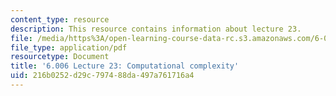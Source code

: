 ```yaml
---
content_type: resource
description: This resource contains information about lecture 23.
file: /media/https%3A/open-learning-course-data-rc.s3.amazonaws.com/6-006-introduction-to-algorithms-fall-2011/216b0252d29c797488da497a761716a4_MIT6_006F11_lec23.pdf
file_type: application/pdf
resourcetype: Document
title: '6.006 Lecture 23: Computational complexity'
uid: 216b0252-d29c-7974-88da-497a761716a4
---
```

